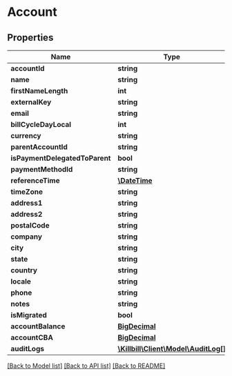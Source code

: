 # Account

## Properties
Name | Type | Description | Notes
------------ | ------------- | ------------- | -------------
**accountId** | **string** |  | [optional] 
**name** | **string** |  | [optional] 
**firstNameLength** | **int** |  | [optional] 
**externalKey** | **string** |  | [optional] 
**email** | **string** |  | [optional] 
**billCycleDayLocal** | **int** |  | [optional] 
**currency** | **string** |  | [optional] 
**parentAccountId** | **string** |  | [optional] 
**isPaymentDelegatedToParent** | **bool** |  | [optional] 
**paymentMethodId** | **string** |  | [optional] 
**referenceTime** | [**\DateTime**](\DateTime.md) |  | [optional] 
**timeZone** | **string** |  | [optional] 
**address1** | **string** |  | [optional] 
**address2** | **string** |  | [optional] 
**postalCode** | **string** |  | [optional] 
**company** | **string** |  | [optional] 
**city** | **string** |  | [optional] 
**state** | **string** |  | [optional] 
**country** | **string** |  | [optional] 
**locale** | **string** |  | [optional] 
**phone** | **string** |  | [optional] 
**notes** | **string** |  | [optional] 
**isMigrated** | **bool** |  | [optional] 
**accountBalance** | [**BigDecimal**](BigDecimal.md) |  | [optional] 
**accountCBA** | [**BigDecimal**](BigDecimal.md) |  | [optional] 
**auditLogs** | [**\Killbill\Client\Model\AuditLog[]**](AuditLog.md) |  | [optional] 

[[Back to Model list]](../README.md#documentation-for-models) [[Back to API list]](../README.md#documentation-for-api-endpoints) [[Back to README]](../README.md)

